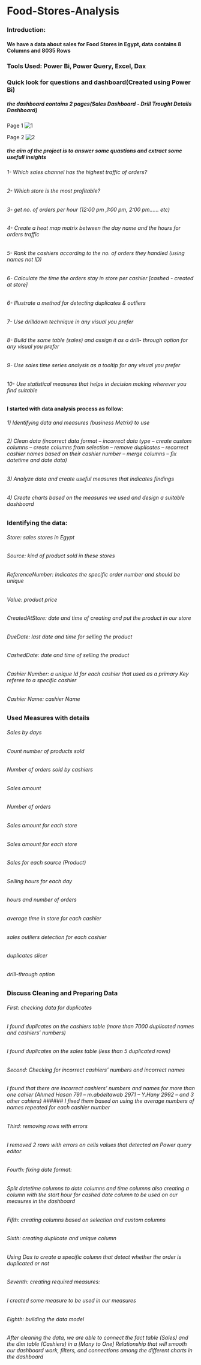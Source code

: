 # Food-Stores-Analysis

### Introduction:
#### We have a data about sales for Food Stores in Egypt, data contains 8 Columns and 8035 Rows

### Tools Used: Power Bi, Power Query, Excel, Dax

### Quick look for questions and dashboard(Created using Power Bi)
##### the dashboard contains 2 pages(Sales Dashboard - Drill Trought Details Dashboard)
Page 1
![1](https://user-images.githubusercontent.com/54687935/193448646-6c078ae2-0e54-44c6-b27b-20614841d1e4.JPG)

Page 2
![2](https://user-images.githubusercontent.com/54687935/193448656-691cc228-4c1c-43e8-8b55-de65c36c12dd.JPG)

##### the aim of the project is to answer some quastions and extract some usefull insights
###### 1- Which sales channel has the highest traffic of orders?
###### 2- Which store is the most profitable?
###### 3- get no. of orders per hour (12:00 pm ,1:00 pm, 2:00 pm…... etc)
###### 4- Create a heat map matrix between the day name and the hours for orders traffic
###### 5- Rank the cashiers according to the no. of orders they handled (using names not ID)
###### 6- Calculate the time the orders stay in store per cashier [cashed - created at store]
###### 6- Illustrate a method for detecting duplicates & outliers
###### 7- Use drilldown technique in any visual you prefer
###### 8- Build the same table (sales) and assign it as a drill- through option for any visual you prefer
###### 9- Use sales time series analysis as a tooltip for any visual you prefer
###### 10- Use statistical measures that helps in decision making wherever you find suitable


#### I started with data analysis process as follow:

###### 1)	Identifying data and measures (business Metrix) to use
###### 2)	Clean data (incorrect data format – incorrect data type – create custom columns – create columns from selection – remove duplicates – recorrect cashier names based on their cashier number – merge columns – fix datetime and date data)
###### 3)	 Analyze data and create useful measures that indicates findings
###### 4)	Create charts based on the measures we used and design a suitable dashboard

### Identifying the data:
###### Store: sales stores in Egypt
###### Source: kind of product sold in these stores
###### ReferenceNumber: Indicates the specific order number and should be unique
###### Value: product price
###### CreatedAtStore: date and time of creating and put the product in our store
###### DueDate: last date and time for selling the product
###### CashedDate: date and time of selling the product
###### Cashier Number: a unique Id for each cashier that used as a primary Key referee to a specific cashier
###### Cashier Name: cashier Name


### Used Measures with details
###### Sales by days
###### Count number of products sold
###### Number of orders sold by cashiers
###### Sales amount
###### Number of orders
###### Sales amount for each store
###### Sales amount for each store
###### Sales for each source (Product)
###### Selling hours for each day
###### hours and number of orders
###### average time in store for each cashier
###### sales outliers detection for each cashier
###### duplicates slicer
###### drill-through option


### Discuss Cleaning and Preparing Data

###### First: checking data for duplicates
###### I found duplicates on the cashiers table (more than 7000 duplicated names and cashiers’ numbers)
###### I found duplicates on the sales table (less than 5 duplicated rows)

###### Second: Checking for incorrect cashiers’ numbers and incorrect names
###### I found that there are incorrect cashiers’ numbers and names for more than one cahier (Ahmed Hasan 791 – m.abdeltawab 2971 – Y.Hany 2992 – and 3 other cahiers) ###### I fixed them based on using the average numbers of names repeated for each cashier number

###### Third: removing rows with errors
###### I removed 2 rows with errors on cells values that detected on Power query editor

###### Fourth: fixing date format:
###### Split datetime columns to date columns and time columns also creating a column with the start hour for cashed date column to be used on our measures in the dashboard

###### Fifth: creating columns based on selection and custom columns
###### Sixth: creating duplicate and unique column
###### Using Dax to create a specific column that detect whether the order is duplicated or not

###### Seventh: creating required measures:
###### I created some measure to be used in our measures

###### Eighth: building the data model
###### After cleaning the data, we are able to connect the fact table (Sales) and the dim table (Cashiers) in a [Many to One] Relationship that will smooth our dashboard work, filters, and connections among the different charts in the dashboard

